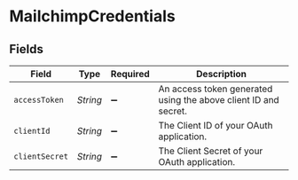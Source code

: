 # MailchimpCredentials


## Fields

| Field                                                           | Type                                                            | Required                                                        | Description                                                     |
| --------------------------------------------------------------- | --------------------------------------------------------------- | --------------------------------------------------------------- | --------------------------------------------------------------- |
| `accessToken`                                                   | *String*                                                        | :heavy_minus_sign:                                              | An access token generated using the above client ID and secret. |
| `clientId`                                                      | *String*                                                        | :heavy_minus_sign:                                              | The Client ID of your OAuth application.                        |
| `clientSecret`                                                  | *String*                                                        | :heavy_minus_sign:                                              | The Client Secret of your OAuth application.                    |